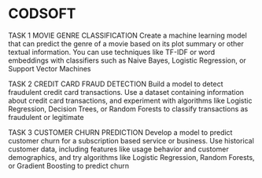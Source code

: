 # CODSOFT

TASK 1
 MOVIE GENRE
 CLASSIFICATION
 Create a machine learning model that can predict the genre of a
 movie based on its plot summary or other textual information. You
 can use techniques like TF-IDF or word embeddings with classifiers
 such as Naive Bayes, Logistic Regression, or Support Vector
 Machines

 TASK 2
 CREDIT CARD FRAUD
 DETECTION
 Build a model to detect fraudulent credit card transactions. Use a
 dataset containing information about credit card transactions, and
 experiment with algorithms like Logistic Regression, Decision Trees,
 or Random Forests to classify transactions as fraudulent or
 legitimate

 TASK 3
 CUSTOMER CHURN
 PREDICTION
 Develop a model to predict customer churn for a subscription
based service or business. Use historical customer data, including
 features like usage behavior and customer demographics, and try
 algorithms like Logistic Regression, Random Forests, or Gradient
 Boosting to predict churn
